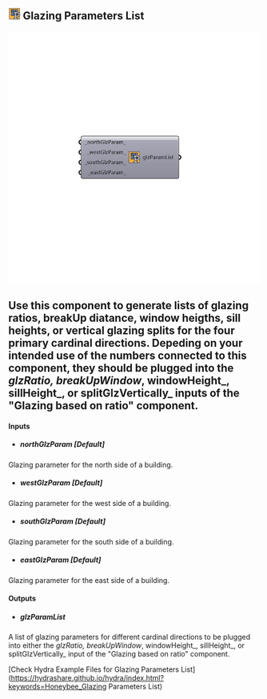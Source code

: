 ## ![](../../images/icons/Glazing_Parameters_List.png) Glazing Parameters List

![](../../images/components/Glazing_Parameters_List.png)

Use this component to generate lists of glazing ratios, breakUp diatance, window heigths, sill heights, or vertical glazing splits for the four primary cardinal directions.
 Depeding on your intended use of the numbers connected to this component, they should be plugged into the _glzRatio, breakUpWindow_, windowHeight_, sillHeight_, or splitGlzVertically_ inputs of the "Glazing based on ratio" component.
 -
 

#### Inputs
* ##### northGlzParam [Default]
Glazing parameter for the north side of a building.
* ##### westGlzParam [Default]
Glazing parameter for the west side of a building.
* ##### southGlzParam [Default]
Glazing parameter for the south side of a building.
* ##### eastGlzParam [Default]
Glazing parameter for the east side of a building.

#### Outputs
* ##### glzParamList
A list of glazing parameters for different cardinal directions to be plugged into either the _glzRatio, breakUpWindow_, windowHeight_, sillHeight_, or splitGlzVertically_ input of the "Glazing based on ratio" component.


[Check Hydra Example Files for Glazing Parameters List](https://hydrashare.github.io/hydra/index.html?keywords=Honeybee_Glazing Parameters List)